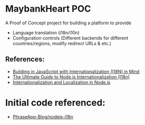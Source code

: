 # MaybankHeart POC
A Proof of Concept project for building a platform to provide

* Language translation (i18n/i10n)
* Configuration controls (Different backends for different countries/regions, modify redirect URLs & etc.)

## References:
* [Building in JavaScript with Internationalization (I18N) in Mind](https://phrase.com/blog/posts/node-js-i18n-guide/)
* [The Ultimate Guide to Node.js Internationalization (I18n)](https://phrase.com/blog/posts/node-js-i18n-guide/)
* [Internationalization and Localization in Node.js](https://www.npmjs.com/package/i18n)

# Initial code referenced:
* [PhraseApp-Blog/nodejs-i18n](https://github.com/PhraseApp-Blog/nodejs-i18n)